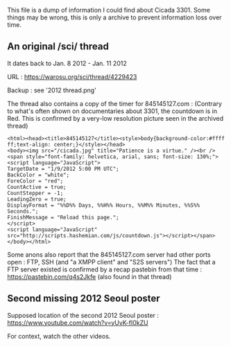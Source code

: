 This file is a dump of information I could find about Cicada 3301.
Some things may be wrong, this is only a archive to prevent information loss over time.

## An original /sci/ thread
It dates back to Jan. 8 2012 - Jan. 11 2012

URL : https://warosu.org/sci/thread/4229423

Backup : see '2012 thread.png'

The thread also contains a copy of the timer for 845145127.com :
(Contrary to what's often shown on documentaries about 3301, the countdown is in Red. This is confirmed by a very-low resolution picture seen in the archived thread)
```
<html><head><title>845145127</title><style>body{background-color:#ffff
ff;text-align: center;}</style></head>
<body><img src="/cicada.jpg" title="Patience is a virtue." /><br />
<span style="font-family: helvetica, arial, sans; font-size: 130%;">
<script language="JavaScript">
TargetDate = "1/9/2012 5:00 PM UTC";
BackColor = "white";
ForeColor = "red";
CountActive = true;
CountStepper = -1;
LeadingZero = true;
DisplayFormat = "%%D%% Days, %%H%% Hours, %%M%% Minutes, %%S%% Seconds.";
FinishMessage = "Reload this page.";
</script>
<script language="JavaScript" src="http://scripts.hashemian.com/js/countdown.js"></script></span>
</body></html>
```

Some anons also report that the 845145127.com server had other ports open : FTP, SSH (and "a XMPP client" and "S2S servers")
The fact that a FTP server existed is confirmed by a recap pastebin from that time : https://pastebin.com/q4s2Jkfe (also found in that thread)

## Second missing 2012 Seoul poster
Supposed location of the second 2012 Seoul poster : https://www.youtube.com/watch?v=yUvK-fI0kZU

For context, watch the other videos.
